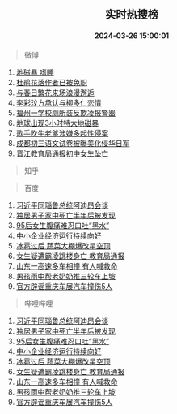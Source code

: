 <div align="center"><h2>实时热搜榜</h2><h4>2024-03-26 15:00:01</h4></div>

> 微博  

1. [地磁暴 嗜睡](https://s.weibo.com/weibo?q=%E5%9C%B0%E7%A3%81%E6%9A%B4%20%E5%97%9C%E7%9D%A1&t=31&band_rank=1&Refer=top)<br />
2. [杜鹃花落作者已被免职](https://s.weibo.com/weibo?q=%23%E6%9D%9C%E9%B9%83%E8%8A%B1%E8%90%BD%E4%BD%9C%E8%80%85%E5%B7%B2%E8%A2%AB%E5%85%8D%E8%81%8C%23&t=31&band_rank=2&Refer=top)<br />
3. [与春日繁花来场浪漫邂逅](https://s.weibo.com/weibo?q=%23%E4%B8%8E%E6%98%A5%E6%97%A5%E7%B9%81%E8%8A%B1%E6%9D%A5%E5%9C%BA%E6%B5%AA%E6%BC%AB%E9%82%82%E9%80%85%23&t=31&band_rank=3&Refer=top)<br />
4. [李彩玟方承认与柳多仁恋情](https://s.weibo.com/weibo?q=%23%E6%9D%8E%E5%BD%A9%E7%8E%9F%E6%96%B9%E6%89%BF%E8%AE%A4%E4%B8%8E%E6%9F%B3%E5%A4%9A%E4%BB%81%E6%81%8B%E6%83%85%23&t=31&band_rank=4&Refer=top)<br />
5. [福州一学校厕所装反欺凌报警器](https://s.weibo.com/weibo?q=%23%E7%A6%8F%E5%B7%9E%E4%B8%80%E5%AD%A6%E6%A0%A1%E5%8E%95%E6%89%80%E8%A3%85%E5%8F%8D%E6%AC%BA%E5%87%8C%E6%8A%A5%E8%AD%A6%E5%99%A8%23&t=31&band_rank=5&Refer=top)<br />
6. [地球出现3小时特大地磁暴](https://s.weibo.com/weibo?q=%23%E5%9C%B0%E7%90%83%E5%87%BA%E7%8E%B03%E5%B0%8F%E6%97%B6%E7%89%B9%E5%A4%A7%E5%9C%B0%E7%A3%81%E6%9A%B4%23&t=31&band_rank=6&Refer=top)<br />
7. [歌手吹牛老爹涉嫌多起性侵案](https://s.weibo.com/weibo?q=%23%E6%AD%8C%E6%89%8B%E5%90%B9%E7%89%9B%E8%80%81%E7%88%B9%E6%B6%89%E5%AB%8C%E5%A4%9A%E8%B5%B7%E6%80%A7%E4%BE%B5%E6%A1%88%23&t=31&band_rank=7&Refer=top)<br />
8. [成都初三语文试卷被曝美化侵华日军](https://s.weibo.com/weibo?q=%23%E6%88%90%E9%83%BD%E5%88%9D%E4%B8%89%E8%AF%AD%E6%96%87%E8%AF%95%E5%8D%B7%E8%A2%AB%E6%9B%9D%E7%BE%8E%E5%8C%96%E4%BE%B5%E5%8D%8E%E6%97%A5%E5%86%9B%23&t=31&band_rank=8&Refer=top)<br />
9. [晋江教育局通报初中女生坠亡](https://s.weibo.com/weibo?q=%23%E6%99%8B%E6%B1%9F%E6%95%99%E8%82%B2%E5%B1%80%E9%80%9A%E6%8A%A5%E5%88%9D%E4%B8%AD%E5%A5%B3%E7%94%9F%E5%9D%A0%E4%BA%A1%23&t=31&band_rank=9&Refer=top)<br />

> 知乎  


> 百度  

1. [习近平同瑙鲁总统阿迪昂会谈](https://www.baidu.com/s?wd=%E4%B9%A0%E8%BF%91%E5%B9%B3%E5%90%8C%E7%91%99%E9%B2%81%E6%80%BB%E7%BB%9F%E9%98%BF%E8%BF%AA%E6%98%82%E4%BC%9A%E8%B0%88&sa=fyb_news&rsv_dl=fyb_news)<br />
2. [独居男子家中死亡半年后被发现](https://www.baidu.com/s?wd=%E7%8B%AC%E5%B1%85%E7%94%B7%E5%AD%90%E5%AE%B6%E4%B8%AD%E6%AD%BB%E4%BA%A1%E5%8D%8A%E5%B9%B4%E5%90%8E%E8%A2%AB%E5%8F%91%E7%8E%B0&sa=fyb_news&rsv_dl=fyb_news)<br />
3. [95后女生腹痛难忍口吐“黑水”](https://www.baidu.com/s?wd=95%E5%90%8E%E5%A5%B3%E7%94%9F%E8%85%B9%E7%97%9B%E9%9A%BE%E5%BF%8D%E5%8F%A3%E5%90%90%E2%80%9C%E9%BB%91%E6%B0%B4%E2%80%9D&sa=fyb_news&rsv_dl=fyb_news)<br />
4. [中小企业经济运行持续向好](https://www.baidu.com/s?wd=%E4%B8%AD%E5%B0%8F%E4%BC%81%E4%B8%9A%E7%BB%8F%E6%B5%8E%E8%BF%90%E8%A1%8C%E6%8C%81%E7%BB%AD%E5%90%91%E5%A5%BD&sa=fyb_news&rsv_dl=fyb_news)<br />
5. [冰雹过后 蔬菜大棚爆改星空顶](https://www.baidu.com/s?wd=%E5%86%B0%E9%9B%B9%E8%BF%87%E5%90%8E+%E8%94%AC%E8%8F%9C%E5%A4%A7%E6%A3%9A%E7%88%86%E6%94%B9%E6%98%9F%E7%A9%BA%E9%A1%B6&sa=fyb_news&rsv_dl=fyb_news)<br />
6. [女生疑遭霸凌跳楼身亡 教育局通报](https://www.baidu.com/s?wd=%E5%A5%B3%E7%94%9F%E7%96%91%E9%81%AD%E9%9C%B8%E5%87%8C%E8%B7%B3%E6%A5%BC%E8%BA%AB%E4%BA%A1+%E6%95%99%E8%82%B2%E5%B1%80%E9%80%9A%E6%8A%A5&sa=fyb_news&rsv_dl=fyb_news)<br />
7. [山东一高速多车相撞 有人喊救命](https://www.baidu.com/s?wd=%E5%B1%B1%E4%B8%9C%E4%B8%80%E9%AB%98%E9%80%9F%E5%A4%9A%E8%BD%A6%E7%9B%B8%E6%92%9E+%E6%9C%89%E4%BA%BA%E5%96%8A%E6%95%91%E5%91%BD&sa=fyb_news&rsv_dl=fyb_news)<br />
8. [男孩雨中帮老奶奶推三轮车上坡](https://www.baidu.com/s?wd=%E7%94%B7%E5%AD%A9%E9%9B%A8%E4%B8%AD%E5%B8%AE%E8%80%81%E5%A5%B6%E5%A5%B6%E6%8E%A8%E4%B8%89%E8%BD%AE%E8%BD%A6%E4%B8%8A%E5%9D%A1&sa=fyb_news&rsv_dl=fyb_news)<br />
9. [官方辟谣重庆车展汽车撞伤5人](https://www.baidu.com/s?wd=%E5%AE%98%E6%96%B9%E8%BE%9F%E8%B0%A3%E9%87%8D%E5%BA%86%E8%BD%A6%E5%B1%95%E6%B1%BD%E8%BD%A6%E6%92%9E%E4%BC%A45%E4%BA%BA&sa=fyb_news&rsv_dl=fyb_news)<br />

> 哔哩哔哩  

1. [习近平同瑙鲁总统阿迪昂会谈](https://www.baidu.com/s?wd=%E4%B9%A0%E8%BF%91%E5%B9%B3%E5%90%8C%E7%91%99%E9%B2%81%E6%80%BB%E7%BB%9F%E9%98%BF%E8%BF%AA%E6%98%82%E4%BC%9A%E8%B0%88&sa=fyb_news&rsv_dl=fyb_news)<br />
2. [独居男子家中死亡半年后被发现](https://www.baidu.com/s?wd=%E7%8B%AC%E5%B1%85%E7%94%B7%E5%AD%90%E5%AE%B6%E4%B8%AD%E6%AD%BB%E4%BA%A1%E5%8D%8A%E5%B9%B4%E5%90%8E%E8%A2%AB%E5%8F%91%E7%8E%B0&sa=fyb_news&rsv_dl=fyb_news)<br />
3. [95后女生腹痛难忍口吐“黑水”](https://www.baidu.com/s?wd=95%E5%90%8E%E5%A5%B3%E7%94%9F%E8%85%B9%E7%97%9B%E9%9A%BE%E5%BF%8D%E5%8F%A3%E5%90%90%E2%80%9C%E9%BB%91%E6%B0%B4%E2%80%9D&sa=fyb_news&rsv_dl=fyb_news)<br />
4. [中小企业经济运行持续向好](https://www.baidu.com/s?wd=%E4%B8%AD%E5%B0%8F%E4%BC%81%E4%B8%9A%E7%BB%8F%E6%B5%8E%E8%BF%90%E8%A1%8C%E6%8C%81%E7%BB%AD%E5%90%91%E5%A5%BD&sa=fyb_news&rsv_dl=fyb_news)<br />
5. [冰雹过后 蔬菜大棚爆改星空顶](https://www.baidu.com/s?wd=%E5%86%B0%E9%9B%B9%E8%BF%87%E5%90%8E+%E8%94%AC%E8%8F%9C%E5%A4%A7%E6%A3%9A%E7%88%86%E6%94%B9%E6%98%9F%E7%A9%BA%E9%A1%B6&sa=fyb_news&rsv_dl=fyb_news)<br />
6. [女生疑遭霸凌跳楼身亡 教育局通报](https://www.baidu.com/s?wd=%E5%A5%B3%E7%94%9F%E7%96%91%E9%81%AD%E9%9C%B8%E5%87%8C%E8%B7%B3%E6%A5%BC%E8%BA%AB%E4%BA%A1+%E6%95%99%E8%82%B2%E5%B1%80%E9%80%9A%E6%8A%A5&sa=fyb_news&rsv_dl=fyb_news)<br />
7. [山东一高速多车相撞 有人喊救命](https://www.baidu.com/s?wd=%E5%B1%B1%E4%B8%9C%E4%B8%80%E9%AB%98%E9%80%9F%E5%A4%9A%E8%BD%A6%E7%9B%B8%E6%92%9E+%E6%9C%89%E4%BA%BA%E5%96%8A%E6%95%91%E5%91%BD&sa=fyb_news&rsv_dl=fyb_news)<br />
8. [男孩雨中帮老奶奶推三轮车上坡](https://www.baidu.com/s?wd=%E7%94%B7%E5%AD%A9%E9%9B%A8%E4%B8%AD%E5%B8%AE%E8%80%81%E5%A5%B6%E5%A5%B6%E6%8E%A8%E4%B8%89%E8%BD%AE%E8%BD%A6%E4%B8%8A%E5%9D%A1&sa=fyb_news&rsv_dl=fyb_news)<br />
9. [官方辟谣重庆车展汽车撞伤5人](https://www.baidu.com/s?wd=%E5%AE%98%E6%96%B9%E8%BE%9F%E8%B0%A3%E9%87%8D%E5%BA%86%E8%BD%A6%E5%B1%95%E6%B1%BD%E8%BD%A6%E6%92%9E%E4%BC%A45%E4%BA%BA&sa=fyb_news&rsv_dl=fyb_news)<br />
